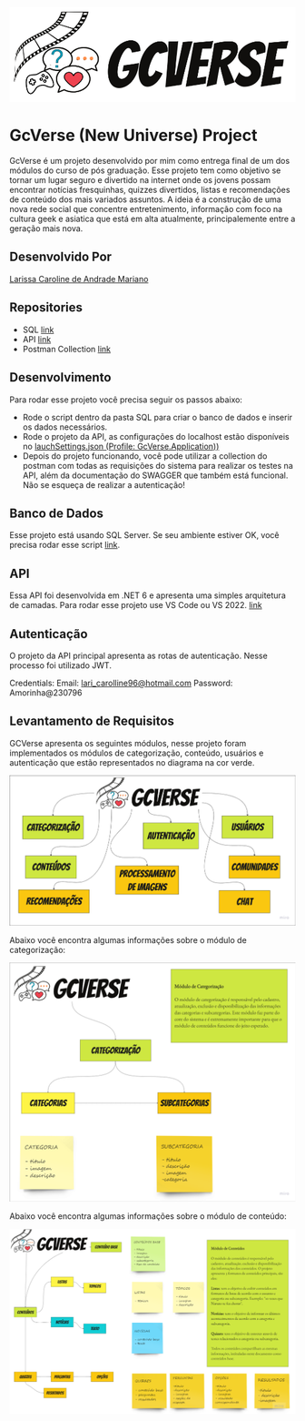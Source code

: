 ![GcVerse-logo](./Imagens/gcverse-logo.png)
# GcVerse (New Universe) Project

GcVerse é um projeto desenvolvido por mim como entrega final de um dos módulos do curso de pós graduação. Esse projeto tem como objetivo se tornar um lugar seguro e divertido na internet onde os jovens possam encontrar notícias fresquinhas, quizzes divertidos, listas e recomendações de conteúdo dos mais variados assuntos. A ideia é a construção de uma nova rede social que concentre entretenimento, informação com foco na cultura geek e asiatica que está em alta atualmente, principalemente entre a geração mais nova.

## Desenvolvido Por

[Larissa Caroline de Andrade Mariano](https://github.com/larissamariano)

## Repositories
* SQL [link](./Sql/script-create-database-tables-gcverse.txt)
* API [link](./GcVerse)
* Postman Collection [link](./PostmanCollection/GcVerse.postman_collection.json)

## Desenvolvimento 

Para rodar esse projeto você precisa seguir os passos abaixo:

* Rode o script dentro da pasta SQL para criar o banco de dados e inserir os dados necessários.
* Rode o projeto da API, as configurações do localhost estão disponíveis no [lauchSettings.json (Profile: GcVerse.Application))](GcVerse/GcVerse.Application/Properties/launchSettings.json)
* Depois do projeto funcionando, você pode utilizar a collection do postman com todas as requisições do sistema para realizar os testes na API, além da documentação do SWAGGER que também está funcional. Não se esqueça de realizar a autenticação!

## Banco de Dados

Esse projeto está usando SQL Server.
Se seu ambiente estiver OK, você precisa rodar esse script [link](./Sql/script-create-database-tables-gcverse.txt).

## API

Essa API foi desenvolvida em .NET 6 e apresenta uma simples arquitetura de camadas. Para rodar esse projeto use VS Code ou VS 2022. [link](./api)

## Autenticação

O projeto da API principal apresenta as rotas de autenticação. Nesse processo foi utilizado JWT. 

Credentials:
Email: lari_carolline96@hotmail.com
Password: Amorinha@230796

## Levantamento de Requisitos

GCVerse apresenta os seguintes módulos, nesse projeto foram implementados os módulos de categorização, conteúdo, usuários e autenticação que estão representados no diagrama na cor verde.

![main-diagrama](./Imagens/gcverse-modulos-completos-img.png)

Abaixo você encontra algumas informações sobre o módulo de categorização:

![categorizacao](./Imagens/gcverse-modulo-categorizacao.png)

Abaixo você encontra algumas informações sobre o módulo de conteúdo:

![conteudo](./Imagens/gcverse-modulo-conteudo.png)
